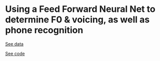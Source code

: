 # Using a Feed Forward Neural Net to determine F0 & voicing, as well as phone recognition

[See data](https://github.com/inespancorbo/Deep-Learning-with-Neural-Nets/tree/master/Projects/FFNN/data)

[See code]()

